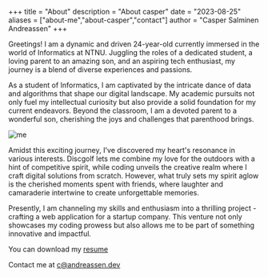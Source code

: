 +++
title = "About"
description = "About casper"
date = "2023-08-25"
aliases = ["about-me","about-casper","contact"]
author = "Casper Salminen Andreassen"
+++

Greetings! I am a dynamic and driven 24-year-old currently immersed in the world of Informatics at NTNU. Juggling the roles of a dedicated student, a loving parent to an amazing son, and an aspiring tech enthusiast, my journey is a blend of diverse experiences and passions.

As a student of Informatics, I am captivated by the intricate dance of data and algorithms that shape our digital landscape. My academic pursuits not only fuel my intellectual curiosity but also provide a solid foundation for my current endeavors. Beyond the classroom, I am a devoted parent to a wonderful son, cherishing the joys and challenges that parenthood brings.

![me](/personal/about-image.webp)

Amidst this exciting journey, I've discovered my heart's resonance in various interests. Discgolf lets me combine my love for the outdoors with a hint of competitive spirit, while coding unveils the creative realm where I craft digital solutions from scratch. However, what truly sets my spirit aglow is the cherished moments spent with friends, where laughter and camaraderie intertwine to create unforgettable memories.

Presently, I am channeling my skills and enthusiasm into a thrilling project - crafting a web application for a startup company. This venture not only showcases my coding prowess but also allows me to be part of something innovative and impactful.

You can download my [resume](/CV_casper.pdf)

Contact me at c@andreassen.dev
